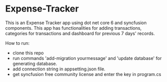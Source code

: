 # Expense-Tracker

This is an Expense Tracker app using dot net core 6 and syncfusion components. This app has functionalities for adding transactions, categories for transactions and dashboard for previous 7 days' records.

How to run:
- clone this repo
- run commands 'add-migration yourmessage' and 'update database' for generating database.
- add connection string in appsetting.json file.
- get syncfusion free community license and enter the key in program.cs

